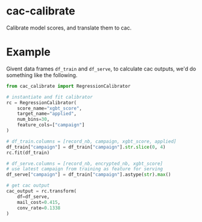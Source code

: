 # cac-calibrate
Calibrate model scores, and translate them to cac.

# Example
Givent data frames `df_train` and `df_serve`, to calculate cac outputs, we'd do something like the following.
```python
from cac_calibrate import RegressionCalibrator

# instantiate and fit calibrator
rc = RegressionCalibrator(
    score_name="xgbt_score",
    target_name="applied",
    num_bins=30,
    feature_cols=["campaign"]
)

# df_train.columns = [record_nb, campaign, xgbt_score, applied]
df_train["campaign"] = df_train["campaign"].str.slice(0, 4)
rc.fit(df_train)

# df_serve.columns = [record_nb, encrypted_nb, xgbt_score]
# use latest campaign from training as feature for serving
df_serve["campaign"] = df_train["campaign"].astype(str).max()

# get cac output
cac_output = rc.transform(
    df=df_serve,
    mail_cost=0.415,
    conv_rate=0.1338
)
```
